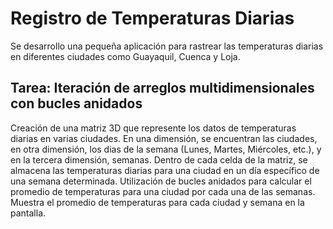 #  Registro de Temperaturas Diarias

Se desarrollo una pequeña aplicación para rastrear las temperaturas diarias en diferentes ciudades como Guayaquil, Cuenca y Loja.

## Tarea: Iteración de arreglos multidimensionales con bucles anidados

Creación de una matriz 3D que represente los datos de temperaturas diarias en varias ciudades. En una dimensión, se encuentran las ciudades, en otra dimensión, los dias de la semana (Lunes, Martes, Miércoles, etc.), y en la tercera dimensión, semanas.
Dentro de cada celda de la matriz, se almacena las temperaturas diarias para una ciudad en un día específico de una semana determinada.
Utilización de bucles anidados para calcular el promedio de temperaturas para una ciudad por cada una de las semanas.
Muestra el promedio de temperaturas para cada ciudad y semana en la pantalla.
